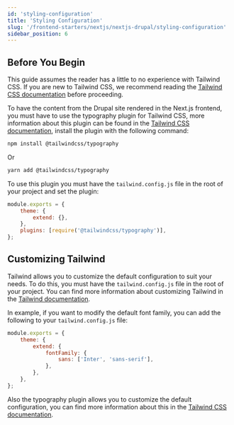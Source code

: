 ```yaml
---
id: 'styling-configuration'
title: 'Styling Configuration'
slug: '/frontend-starters/nextjs/nextjs-drupal/styling-configuration'
sidebar_position: 6
---
```


## Before You Begin

This guide assumes the reader has a little to no experience with Tailwind CSS.
If you are new to Tailwind CSS, we recommend reading the
[Tailwind CSS documentation](https://tailwindcss.com/docs) before proceeding.

To have the content from the Drupal site rendered in the Next.js frontend, you
must have to use the typography plugin for Tailwind CSS, more information about
this plugin can be found in the
[Tailwind CSS documentation](https://tailwindcss.com/docs/typography-plugin),
install the plugin with the following command:

```bash
npm install @tailwindcss/typography
```

Or

```bash
yarn add @tailwindcss/typography
```

To use this plugin you must have the `tailwind.config.js` file in the root of
your project and set the plugin:

```js
module.exports = {
	theme: {
		extend: {},
	},
	plugins: [require('@tailwindcss/typography')],
};
```

## Customizing Tailwind

Tailwind allows you to customize the default configuration to suit your needs.
To do this, you must have the `tailwind.config.js` file in the root of your
project. You can find more information about customizing Tailwind in the
[Tailwind documentation](https://tailwindcss.com/docs/configuration).

In example, if you want to modify the default font family, you can add the
following to your `tailwind.config.js` file:

```js
module.exports = {
	theme: {
		extend: {
			fontFamily: {
				sans: ['Inter', 'sans-serif'],
			},
		},
	},
};
```

Also the typography plugin allows you to customize the default configuration,
you can find more information about this in the
[Tailwind CSS documentation](https://tailwindcss.com/docs/typography-plugin#customizing-the-css).
